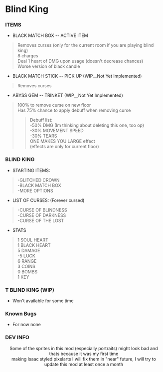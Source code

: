 # Blind King 

### ITEMS 
- BLACK MATCH BOX -- ACTIVE ITEM  <br>
> Removes curses (only for the current room if you are playing blind king) <br>
> 8 charges <br>
> Deal 1 heart of DMG upon usage (doesn't decrease chances) <br>
> Worse version of black candle <br>

- BLACK MATCH STICK -- PICK UP (WIP__Not Yet Implemented) <br>
> Removes curses <br>

- ABYSS GEM -- TRINKET (WIP__Not Yet Implemented) <br>
> 100% to remove curse on new floor <br>
> Has 75% chance to apply debuff when removing curse <br>
>> Debuff list: <br>
>> -50% DMG (Im thinking about deleting this one, too op) <br>
>> -30% MOVEMENT SPEED <br>
>> -30% TEARS  <br>
>> ONE MAKES YOU LARGE effect <br>
>> (effects are only for current floor) <br>

### BLIND KING
- STARTING ITEMS: <br>
> -GLITCHED CROWN <br>
> -BLACK MATCH BOX <br>
> -MORE OPTIONS <br>
- LIST OF CURSES: (Forever cursed) <br>
> -CURSE OF BLINDNESS <br>
> -CURSE OF DARKNESS <br>
> -CURSE OF THE LOST <br>
- STATS <br>
> 1 SOUL HEART <br>
> 1 BLACK HEART <br>
> 5 DAMAGE <br>
> -5 LUCK <br>
> 6 RANGE <br>
> 3 COINS <br>
> 0 BOMBS <br>
> 1 KEY <br>


### T BLIND KING (WIP)
- Won't available for some time

### Known Bugs
- For now none
 
### DEV INFO
<p align="center">
Some of the sprites in this mod (especially portraits) might look bad and thats because it was my first time <br>
making Isaac styled pixelarts I will fix them in "near" future, I will try to update this mod at least once a month<br>
</p>
 
